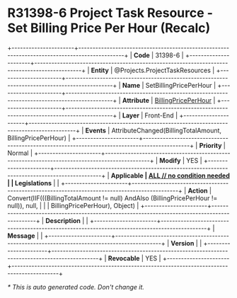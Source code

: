 ﻿---
erp.type: front-end-business-rule
erp.entity: Projects.ProjectTaskResources
---

# R31398-6 Project Task Resource - Set Billing Price Per Hour (Recalc)
+----------------------+----------------------------------------------------------------------------------------------+
| **Code**             | 31398-6                                                                                      |
+----------------------+----------------------------------------------------------------------------------------------+
| **Entity**           | @Projects.ProjectTaskResources                                                               |
+----------------------+----------------------------------------------------------------------------------------------+
| **Name**             | SetBillingPricePerHour                                                                       |
+----------------------+----------------------------------------------------------------------------------------------+
| **Attribute**        | [BillingPricePerHour](../entities/Projects.ProjectTaskResources.md#billingpriceperhour)      |
+----------------------+----------------------------------------------------------------------------------------------+
| **Layer**            | Front-End                                                                                    |
+----------------------+----------------------------------------------------------------------------------------------+
| **Events**           | AttributeChanged(BillingTotalAmount, BillingPricePerHour)                                    |
+----------------------+----------------------------------------------------------------------------------------------+
| **Priority**         | Normal                                                                                       |
+----------------------+----------------------------------------------------------------------------------------------+
| **Modify**           | YES                                                                                          |
+----------------------+----------------------------------------------------------------------------------------------+
| **Applicable         | [ALL // no condition needed](xref:applicable-legislations)                                   |
| Legislations**       |                                                                                              |
+----------------------+----------------------------------------------------------------------------------------------+
| **Action**           | Convert(IIF(((BillingTotalAmount != null) AndAlso (BillingPricePerHour != null)), null,      |
|                      | BillingPricePerHour), Object)                                                                |
+----------------------+----------------------------------------------------------------------------------------------+
| **Description**      |                                                                                              |
+----------------------+----------------------------------------------------------------------------------------------+
| **Message**          |                                                                                              |
+----------------------+----------------------------------------------------------------------------------------------+
| **Version**          |                                                                                              |
+----------------------+----------------------------------------------------------------------------------------------+
| **Revocable**        | YES                                                                                          |
+----------------------+----------------------------------------------------------------------------------------------+

*\* This is auto generated code. Don't change it.*
